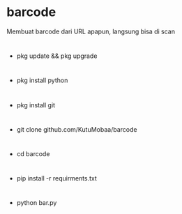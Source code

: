 # barcode
Membuat barcode dari URL apapun, langsung bisa di scan 
#
* pkg update && pkg upgrade
#
* pkg install python
#
* pkg install git
#
* git clone github.com/KutuMobaa/barcode
#
* cd barcode
#
* pip install -r requirments.txt
#
* python bar.py
# 
